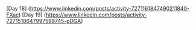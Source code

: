 [Day 18] (https://www.linkedin.com/posts/activity-7271161847490211840-FXac)
[Day 19] (https://www.linkedin.com/posts/activity-7271518647997599745-pDGA)
